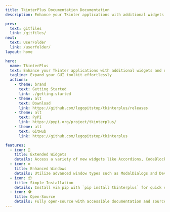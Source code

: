 ```yaml
---
title: TkinterPlus Documentation Documentation
description: Enhance your Tkinter applications with additional widgets and utilities.

prev:
  text: gitfiles
  link: /gitfiles/
next:
  text: UserFolder
  link: /userfolder/
layout: home

hero:
  name: TkinterPlus
  text: Enhance your Tkinter applications with additional widgets and utilities.
  tagline: Expand your GUI toolkit effortlessly
  actions:
    - theme: brand
      text: Getting Started
      link: ./getting-started
    - theme: alt
      text: Download
      link: https://github.com/legopitstop/tkinterplus/releases
    - theme: alt
      text: PyPI
      link: https://pypi.org/project/tkinterplus/
    - theme: alt
      text: GitHub
      link: https://github.com/legopitstop/tkinterplus

features:
  - icon: 🧩
    title: Extended Widgets
    details: Access a variety of new widgets like Accordions, CodeBlocks, and PictureBoxes.
  - icon: ⚙️
    title: Enhanced Windows
    details: Utilize advanced window types such as ModalDialogs and DeveloperTools.
  - icon: 📦
    title: Simple Installation
    details: Install via pip with `pip install tkinterplus` for quick setup.
  - icon: 🛠️
    title: Open-Source
    details: Fully open-source with accessible documentation and source code.
---
```

